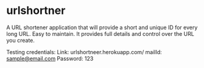 # urlshortner
A URL shortener application that will provide a short and unique ID for every long URL. Easy to maintain. It provides full details and control over the URL you create. 

Testing credentials:
Link: urlshortneer.herokuapp.com/
mailId: sample@email.com
Password: 123
